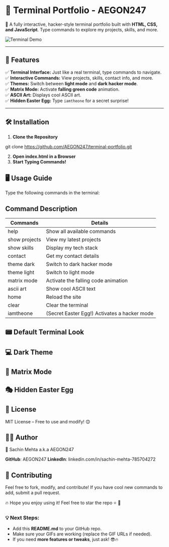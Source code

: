 # 🔰 Terminal Portfolio - AEGON247  
🚀 A fully interactive, hacker-style terminal portfolio built with **HTML, CSS, and JavaScript**. Type commands to explore my projects, skills, and more.  

![Terminal Demo](https://media0.giphy.com/media/zXmbOaTpbY6mA/giphy.gif?cid=6c09b952exv6gbwmbvmy4fl0f7jr7kj4xwyfg1i4texhmw7u&ep=v1_gifs_search&rid=giphy.gif&ct=g)  

---

## 📌 Features  

✅ **Terminal Interface:** Just like a real terminal, type commands to navigate.  
✅ **Interactive Commands:** View projects, skills, contact info, and more.  
✅ **Themes:** Switch between **light mode** and **dark hacker mode**.  
✅ **Matrix Mode:** Activate **falling green code** animation.  
✅ **ASCII Art:** Displays cool ASCII art.  
✅ **Hidden Easter Egg:** Type `iamtheone` for a secret surprise!  

---

## 🛠️ Installation  

1. **Clone the Repository**  

git clone https://github.com/AEGON247/terminal-portfolio.git

2. **Open index.html in a Browser**
3. **Start Typing Commands!**

## 🖥️ Usage Guide
Type the following commands in the terminal:

## Command Description

| Commands      | Details                                       |
|---------------|-----------------------------------------------|
| help	        | Show all available commands                   |
| show projects	| View my latest projects                       |
| show skills	| Display my tech stack                         |
| contact	    | Get my contact details                        |
| theme dark	| Switch to dark hacker mode                    |
| theme light	| Switch to light mode                          |
| matrix mode	| Activate the falling code animation           |
| ascii art	    | Show cool ASCII text                          |
| home	        | Reload the site                               |
| clear	        | Clear the terminal                            |
| iamtheone	    | (Secret Easter Egg!) Activates a hacker mode  |


## 📟 Default Terminal Look

## 💻 Dark Theme

## 💾 Matrix Mode

## 🎭 Hidden Easter Egg

## 📜 License
MIT License – Free to use and modify! 😊

## 👨‍💻 Author
📌 Sachin Mehta a.k.a AEGON247

**GitHub**: AEGON247
**LinkedIn**: linkedin.com/in/sachin-mehta-785704272

## 🚀 Contributing
Feel free to fork, modify, and contribute! If you have cool new commands to add, submit a pull request.

🔥 Hope you enjoy using it! Feel free to star the repo ⭐ 🚀

### 💡 **Next Steps:**  
- Add this **README.md** to your GitHub repo.
- Make sure your GIFs are working (replace the GIF URLs if needed).
- If you need **more features or tweaks**, just ask! 😎🔥